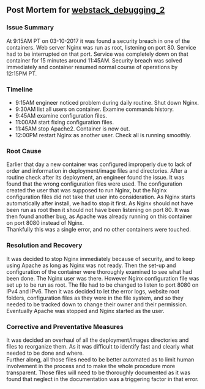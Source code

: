 ## Post Mortem for [webstack_debugging_2](../0x11-web_stack_debugging_2/)  

### Issue Summary  

At 9:15AM PT on 03-10-2017 it was found a security breach in one of the containers. 
Web server Nginx was run as root, listening on port 80. Service had to be interrupted on that port.
Service was completely down on that container for 15 minutes around 11:45AM.
Security breach was solved immediately and container resumed normal course of operations by 12:15PM PT. 

### Timeline

- 9:15AM engineer noticed problem during daily routine. Shut down Nginx.  
- 9:30AM list all users on container. Examine commands history.  
- 9:45AM examine configuration files.
- 11:00AM start fixing configuration files. 
- 11:45AM stop Apache2. Container is now out.  
- 12:00PM restart Nginx as another user. Check all is running smoothly.  

### Root Cause  

Earlier that day a new container was configured improperly due to lack of order and information in deployment/image files and directories.
After a routine check after its deployment, an engineer found the issue. It was found that the wrong configuration files were used.
The configuration created the user that was supposed to run Nginx, but the Nginx configuration files did not take that user into 
consideration. As Nginx starts automatically after install, we had to stop it first. 
As Nginx should not have been run as root then it should not have been listening on port 80. It was then found another bug,
as Apache was already running on this container on port 8080 instead of Nginx.  
Thankfully this was a single error, and no other containers were touched.

### Resolution and Recovery

It was decided to stop Nginx immediately because of security, and to keep using Apache as long as Nginx was not ready.
Then the set-up and configuration of the container were thoroughly examined to see what had been done. The Nginx user was there.
However Nginx configuration file was set up to be run as root. The file had to be changed to listen to port 8080 on IPv4 and IPv6.
Then it was decided to let the error logs, website root folders, configuration files as they were in the file system, and so they needed to be
tracked down to change their owner and their permission. Eventually Apache was stopped and Nginx started as the user.  

### Corrective and Preventative Measures

It was decided an overhaul of all the deployment/images directories and files to reorganize them. As it was difficult to identify
fast and clearly what needed to be done and where.  
Further along, all those files need to be better automated as to limit human involvement in the process and to make the whole procedure more transparent.
Those files will need to be thoroughly documented as it was found that neglect in the documentation was a triggering factor in that error.
